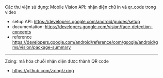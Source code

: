 Các thư viện sử dụng:
Mobile Vision API: nhận diện chữ in và qr_code trong video   
+ setup API: https://developers.google.com/android/guides/setup 
+ documentation: https://developers.google.com/vision/face-detection-concepts 
+ reference https://developers.google.com/android/reference/com/google/android/gms/vision/package-summary

------------------------------------------

Zxing: mã hóa chuỗi nhận diện được thành QR code 
+ https://github.com/zxing/zxing
